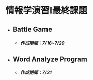 # 情報学演習I最終課題

- ## Battle Game

  - ##### 作成期間：7/16~7/20
  
- ## Word Analyze Program

  - ##### 作成期間：7/21
